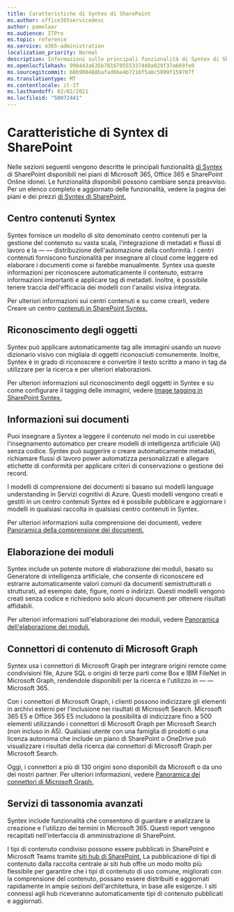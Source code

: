 ```yaml
---
title: Caratteristiche di Syntex di SharePoint
ms.author: office365servicedesc
author: pamelaar
ms.audience: ITPro
ms.topic: reference
ms.service: o365-administration
localization_priority: Normal
description: Informazioni sulle principali funzionalità di Syntex di SharePoint disponibili nei piani di Microsoft 365, Office 365 e SharePoint Online idonei.
ms.openlocfilehash: 998443a635b7816705553374d8a029f37a669fe0
ms.sourcegitcommit: 68b900488bafad6be4b7216f5a8c5899f159707f
ms.translationtype: MT
ms.contentlocale: it-IT
ms.lasthandoff: 02/02/2021
ms.locfileid: "50072441"
---
```

# <a name="sharepoint-syntex-features"></a>Caratteristiche di Syntex di SharePoint 

Nelle sezioni seguenti vengono descritte le principali funzionalità [di Syntex](sharepoint-syntex-service-description.md) di SharePoint disponibili nei piani di Microsoft 365, Office 365 e SharePoint Online idonei. Le funzionalità disponibili possono cambiare senza preavviso. Per un elenco completo e aggiornato delle funzionalità, vedere la pagina dei piani e dei prezzi [di Syntex di SharePoint.](https://www.microsoft.com/microsoft-365/enterprise/sharepoint-syntex)

## <a name="syntex-content-center"></a>Centro contenuti Syntex

Syntex fornisce un modello di sito denominato centro contenuti per la gestione del contenuto su vasta scala, l'integrazione di metadati e flussi di lavoro e la &mdash;  &mdash; distribuzione dell'automazione della conformità. I centri contenuti forniscono funzionalità per insegnare al cloud come leggere ed elaborare i documenti come si farebbe manualmente. Syntex usa queste informazioni per riconoscere automaticamente il contenuto, estrarre informazioni importanti e applicare tag di metadati. Inoltre, è possibile tenere traccia dell'efficacia dei modelli con l'analisi visiva integrata.

Per ulteriori informazioni sui centri contenuti e su come crearli, vedere Creare un centro [contenuti in SharePoint Syntex.](/microsoft-365/contentunderstanding/create-a-content-center)

## <a name="object-recognition"></a>Riconoscimento degli oggetti

Syntex può applicare automaticamente tag alle immagini usando un nuovo dizionario visivo con migliaia di oggetti riconosciuti comunemente. Inoltre, Syntex è in grado di riconoscere e convertire il testo scritto a mano in tag da utilizzare per la ricerca e per ulteriori elaborazioni.

Per ulteriori informazioni sul riconoscimento degli oggetti in Syntex e su come configurare il tagging delle immagini, vedere [Image tagging in SharePoint Syntex.](/microsoft-365/contentunderstanding/image-tagging)

## <a name="document-understanding"></a>Informazioni sui documenti

Puoi insegnare a Syntex a leggere il contenuto nel modo in cui userebbe l'insegnamento automatico per creare modelli di intelligenza artificiale (AI) senza codice. Syntex può suggerire o creare automaticamente metadati, richiamare flussi di lavoro power automatizza personalizzati e allegare etichette di conformità per applicare criteri di conservazione o gestione dei record.

I modelli di comprensione dei documenti si basano sui modelli language understanding in Servizi cognitivi di Azure. Questi modelli vengono creati e gestiti in un centro contenuti Syntex ed è possibile pubblicare e aggiornare i modelli in qualsiasi raccolta in qualsiasi centro contenuti in Syntex.

Per ulteriori informazioni sulla comprensione dei documenti, vedere [Panoramica della comprensione dei documenti.](/microsoft-365/contentunderstanding/document-understanding-overview)

## <a name="form-processing"></a>Elaborazione dei moduli

Syntex include un potente motore di elaborazione dei moduli, basato su Generatore di intelligenza artificiale, che consente di riconoscere ed estrarre automaticamente valori comuni da documenti semistrutturati o strutturati, ad esempio date, figure, nomi o indirizzi. Questi modelli vengono creati senza codice e richiedono solo alcuni documenti per ottenere risultati affidabili.

Per ulteriori informazioni sull'elaborazione dei moduli, vedere [Panoramica dell'elaborazione dei moduli.](/microsoft-365/contentunderstanding/form-processing-overview)

## <a name="microsoft-graph-content-connectors"></a>Connettori di contenuto di Microsoft Graph

Syntex usa i connettori di Microsoft Graph per integrare origini remote come condivisioni file, Azure SQL o origini di terze parti come Box e IBM FileNet in Microsoft Graph, rendendole disponibili per la ricerca e l'utilizzo in &mdash; &mdash; Microsoft 365.

Con i connettori di Microsoft Graph, i clienti possono indicizzare gli elementi in archivi esterni per l'inclusione nei risultati di Microsoft Search. Microsoft 365 E5 e Office 365 E5 includono la possibilità di indicizzare fino a 500 elementi utilizzando i connettori di Microsoft Graph per Microsoft Search (non incluso in A5). Qualsiasi utente con una famiglia di prodotti o una licenza autonoma che include un piano di SharePoint o OneDrive può visualizzare i risultati della ricerca dai connettori di Microsoft Graph per Microsoft Search.

Oggi, i connettori a più di 130 origini sono disponibili da Microsoft o da uno dei nostri partner. Per ulteriori informazioni, vedere [Panoramica dei connettori di Microsoft Graph.](https://aka.ms/iwantconnectors)

## <a name="advanced-taxonomy-services"></a>Servizi di tassonomia avanzati

Syntex include funzionalità che consentono di guardare e analizzare la creazione e l'utilizzo dei termini in Microsoft 365. Questi report vengono recapitati nell'interfaccia di amministrazione di SharePoint.

I tipi di contenuto condiviso possono essere pubblicati in SharePoint e Microsoft Teams tramite [siti hub di SharePoint.](/sharepoint/dev/features/hub-site/hub-site-overview) La pubblicazione di tipi di contenuto dalla raccolta centrale ai siti hub offre un modo molto più flessibile per garantire che i tipi di contenuto di uso comune, migliorati con la comprensione del contenuto, possano essere distribuiti e aggiornati rapidamente in ampie sezioni dell'architettura, in base alle esigenze. I siti connessi agli hub riceveranno automaticamente tipi di contenuto pubblicati e aggiornati.
